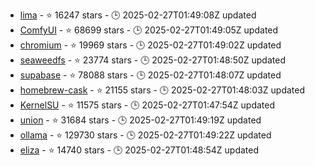 - [lima](https://github.com/lima-vm/lima) - ⭐ 16247 stars - 🕒 2025-02-27T01:49:08Z updated
- [ComfyUI](https://github.com/comfyanonymous/ComfyUI) - ⭐ 68699 stars - 🕒 2025-02-27T01:49:05Z updated
- [chromium](https://github.com/chromium/chromium) - ⭐ 19969 stars - 🕒 2025-02-27T01:49:02Z updated
- [seaweedfs](https://github.com/seaweedfs/seaweedfs) - ⭐ 23774 stars - 🕒 2025-02-27T01:48:50Z updated
- [supabase](https://github.com/supabase/supabase) - ⭐ 78088 stars - 🕒 2025-02-27T01:48:07Z updated
- [homebrew-cask](https://github.com/Homebrew/homebrew-cask) - ⭐ 21155 stars - 🕒 2025-02-27T01:48:03Z updated
- [KernelSU](https://github.com/tiann/KernelSU) - ⭐ 11575 stars - 🕒 2025-02-27T01:47:54Z updated
- [union](https://github.com/unionlabs/union) - ⭐ 31684 stars - 🕒 2025-02-27T01:49:19Z updated
- [ollama](https://github.com/ollama/ollama) - ⭐ 129730 stars - 🕒 2025-02-27T01:49:22Z updated
- [eliza](https://github.com/elizaOS/eliza) - ⭐ 14740 stars - 🕒 2025-02-27T01:48:54Z updated
